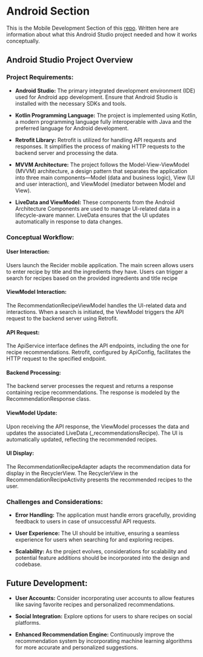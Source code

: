 # Android Section

This is the Mobile Development Section of this [repo](https://github.com/alwirihad/recider-apps). Written here are information about what this Android Studio project needed and how it works conceptually.

## Android Studio Project Overview

### Project Requirements:

- **Android Studio:** The primary integrated development environment (IDE) used for Android app development. Ensure that Android Studio is installed with the necessary SDKs and tools.

- **Kotlin Programming Language:** The project is implemented using Kotlin, a modern programming language fully interoperable with Java and the preferred language for Android development.

- **Retrofit Library:** Retrofit is utilized for handling API requests and responses. It simplifies the process of making HTTP requests to the backend server and processing the data.

- **MVVM Architecture:** The project follows the Model-View-ViewModel (MVVM) architecture, a design pattern that separates the application into three main components—Model (data and business logic), View (UI and user interaction), and ViewModel (mediator between Model and View).

- **LiveData and ViewModel:** These components from the Android Architecture Components are used to manage UI-related data in a lifecycle-aware manner. LiveData ensures that the UI updates automatically in response to data changes.

### Conceptual Workflow:

#### User Interaction:

Users launch the Recider mobile application. The main screen allows users to enter recipe by title and the ingredients they have. Users can trigger a search for recipes based on the provided ingredients and title recipe

#### ViewModel Interaction:

The RecommendationRecipeViewModel handles the UI-related data and interactions. When a search is initiated, the ViewModel triggers the API request to the backend server using Retrofit.

#### API Request:

The ApiService interface defines the API endpoints, including the one for recipe recommendations. Retrofit, configured by ApiConfig, facilitates the HTTP request to the specified endpoint.

#### Backend Processing:

The backend server processes the request and returns a response containing recipe recommendations. The response is modeled by the RecommendationResponse class.

#### ViewModel Update:

Upon receiving the API response, the ViewModel processes the data and updates the associated LiveData (_recommendationsRecipe). The UI is automatically updated, reflecting the recommended recipes.

#### UI Display:

The RecommendationRecipeAdapter adapts the recommendation data for display in the RecyclerView. The RecyclerView in the RecommendationRecipeActivity presents the recommended recipes to the user.

### Challenges and Considerations:

- **Error Handling:** The application must handle errors gracefully, providing feedback to users in case of unsuccessful API requests.

- **User Experience:** The UI should be intuitive, ensuring a seamless experience for users when searching for and exploring recipes.

- **Scalability:** As the project evolves, considerations for scalability and potential feature additions should be incorporated into the design and codebase.

## Future Development:

- **User Accounts:** Consider incorporating user accounts to allow features like saving favorite recipes and personalized recommendations.

- **Social Integration:** Explore options for users to share recipes on social platforms.

- **Enhanced Recommendation Engine:** Continuously improve the recommendation system by incorporating machine learning algorithms for more accurate and personalized suggestions.
